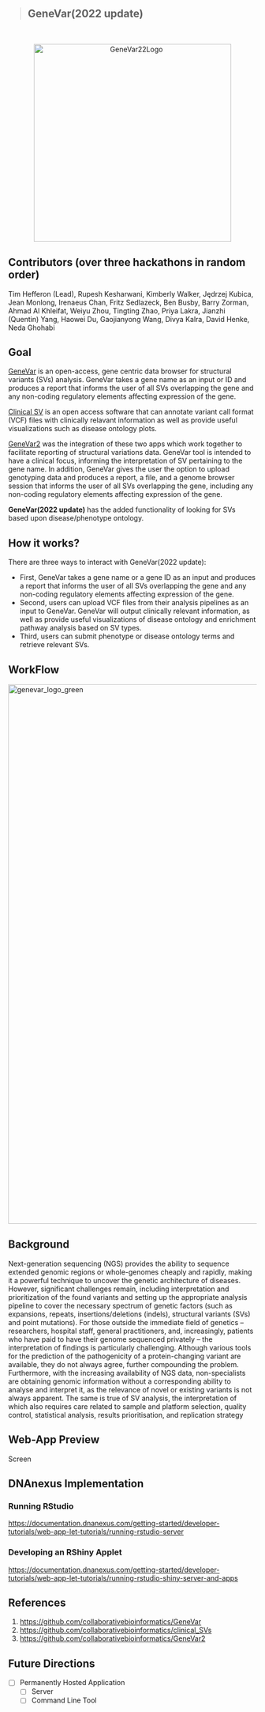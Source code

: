 > ## GeneVar(2022 update)
<br/>

<p align="center">
  <img width="400" alt="GeneVar22Logo" src="https://user-images.githubusercontent.com/82537630/195183671-b0479eff-2b73-44b5-aae1-a2682d383919.png">
</p>

## Contributors (over three hackathons in random order)
Tim Hefferon (Lead),	Rupesh Kesharwani,	Kimberly Walker,	Jędrzej Kubica,	Jean Monlong,	Irenaeus Chan,	Fritz Sedlazeck,	Ben Busby,	Barry Zorman,	Ahmad Al Khleifat,	 Weiyu Zhou, 	 Tingting Zhao,	 Priya Lakra, Jianzhi (Quentin) Yang, Haowei Du,	 Gaojianyong Wang,	 Divya Kalra, 	 David Henke, 	Neda Ghohabi



## Goal

[GeneVar](https://github.com/collaborativebioinformatics/GeneVar) is an open-access, gene centric data browser for structural variants (SVs) analysis. GeneVar takes a gene name as an input or ID and produces a report that informs the user of all SVs overlapping the gene and any non-coding regulatory elements affecting expression of the gene.

[Clinical SV](https://github.com/collaborativebioinformatics/clinical_SVs) is an open access software that can annotate variant call format (VCF) files with clinically relavant information as well as provide useful visualizations such as disease ontology plots.

[GeneVar2](https://github.com/collaborativebioinformatics/GeneVar2) was the integration of these two apps which work together to facilitate reporting of structural variations data. GeneVar tool is intended to have a clinical focus, informing the interpretation of SV pertaining to the gene name. In addition, GeneVar gives the user the option to upload genotyping data and produces a report, a file, and a genome browser session that informs the user of all SVs overlapping the gene, including any non-coding regulatory elements affecting expression of the gene.

**GeneVar(2022 update)** has the added functionality of looking for SVs based upon disease/phenotype ontology.

## How it works?

There are three ways to interact with GeneVar(2022 update):
- First, GeneVar takes a gene name or a gene ID as an input and produces a report that informs the user of all SVs overlapping the gene and any non-coding regulatory elements affecting expression of the gene. 
- Second, users can upload VCF files from their analysis pipelines as an input to GeneVar. GeneVar will output clinically relevant information, as well as provide useful visualizations of disease ontology and enrichment pathway analysis based on SV types. 
- Third, users can submit phenotype or disease ontology terms and retrieve relevant SVs.


## WorkFlow
<img width="1091" alt="genevar_logo_green" src="https://user-images.githubusercontent.com/82537630/195189567-7220b953-8f89-490d-9dc3-aca30c279656.png">


## Background

Next-generation sequencing (NGS) provides the ability to sequence extended genomic regions or whole-genomes cheaply and rapidly, making it a powerful technique to uncover the genetic architecture of diseases. However, significant challenges remain, including interpretation and prioritization of the found variants and setting up the appropriate analysis pipeline to cover the necessary spectrum of genetic factors (such as expansions, repeats, insertions/deletions (indels), structural variants (SVs) and point mutations). For those outside the immediate field of genetics – researchers, hospital staff, general practitioners, and, increasingly, patients who have paid to have their genome sequenced privately – the interpretation of findings is particularly challenging. Although various tools for the prediction of the pathogenicity of a protein-changing variant are available, they do not always agree, further compounding the problem. Furthermore, with the increasing availability of NGS data, non-specialists are obtaining genomic information without a corresponding ability to analyse and interpret it, as the relevance of novel or existing variants is not always apparent. The same is true of SV analysis, the interpretation of which also requires care related to sample and platform selection, quality control, statistical analysis, results prioritisation, and replication strategy


## Web-App Preview

Screen


## DNAnexus Implementation

### Running RStudio

https://documentation.dnanexus.com/getting-started/developer-tutorials/web-app-let-tutorials/running-rstudio-server

### Developing an RShiny Applet

https://documentation.dnanexus.com/getting-started/developer-tutorials/web-app-let-tutorials/running-rstudio-shiny-server-and-apps

## References

1. https://github.com/collaborativebioinformatics/GeneVar
2. https://github.com/collaborativebioinformatics/clinical_SVs
3. https://github.com/collaborativebioinformatics/GeneVar2

## Future Directions 
- [ ] Permanently Hosted Application
  - [ ] Server
  - [ ] Command Line Tool

